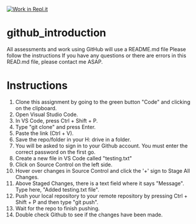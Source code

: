 [![Work in Repl.it](https://classroom.github.com/assets/work-in-replit-14baed9a392b3a25080506f3b7b6d57f295ec2978f6f33ec97e36a161684cbe9.svg)](https://classroom.github.com/online_ide?assignment_repo_id=4196816&assignment_repo_type=AssignmentRepo)
# github_introduction

All assessments and work using GitHub will use a README.md file
Please follow the instructions
If you have any questions or there are errors in this READ.md file, please contact me ASAP.

# Instructions
1. Clone this assignment by going to the green button "Code" and clicking on the clipboard.
2. Open Visual Studio Code.
3. In VS Code, press Ctrl + Shift + P.
4. Type "git clone" and press Enter.
5. Paste the link (Ctrl + V).
6. Save the repo/folder in your H: drive in a folder.
7. You will be asked to sign in to your Github account. You must enter the correct password on the first go.
8. Create a new file in VS Code called "testing.txt"
9. Click on Source Control on the left side.
10. Hover over changes in Source Control and click the '+' sign to Stage All Changes.
11. Above Staged Changes, there is a text field where it says "Message". Type here, "Added testing.txt file".
12. Push your local repository to your remote repository by pressing Ctrl + Shift + P and then type "git push".
13. Wait for the repo to finish pushing.
14. Double check Github to see if the changes have been made.

